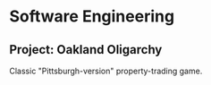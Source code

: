 # Software Engineering
## Project: Oakland Oligarchy

Classic "Pittsburgh-version" property-trading game.
